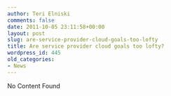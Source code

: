 ```yaml
---
author: Teri Elniski
comments: false
date: 2011-10-05 23:11:58+00:00
layout: post
slug: are-service-provider-cloud-goals-too-lofty
title: Are service provider cloud goals too lofty?
wordpress_id: 445
old_categories:
- News
---
```


No Content Found
